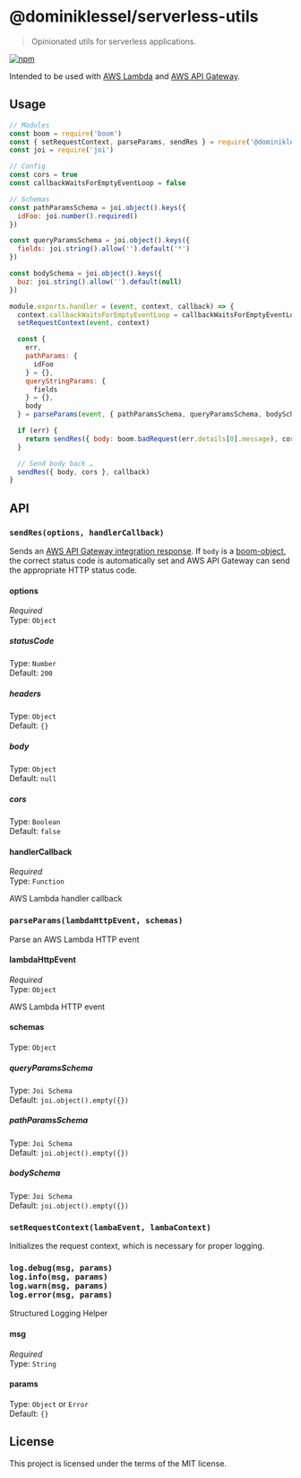 # @dominiklessel/serverless-utils
> Opinionated utils for serverless applications.

[![npm](https://img.shields.io/npm/v/@dominiklessel/serverless-utils.svg)](https://www.npmjs.com/package/@dominiklessel/serverless-utils)

Intended to be used with [AWS Lambda](https://aws.amazon.com/lambda/) and [AWS API Gateway](https://aws.amazon.com/api-gateway/).

## Usage

```js
// Modules
const boom = require('boom')
const { setRequestContext, parseParams, sendRes } = require('@dominiklessel/serverless-utils')
const joi = require('joi')

// Config
const cors = true
const callbackWaitsForEmptyEventLoop = false

// Schemas
const pathParamsSchema = joi.object().keys({
  idFoo: joi.number().required()
})

const queryParamsSchema = joi.object().keys({
  fields: joi.string().allow('').default('*')
})

const bodySchema = joi.object().keys({
  buz: joi.string().allow('').default(null)
})

module.exports.handler = (event, context, callback) => {
  context.callbackWaitsForEmptyEventLoop = callbackWaitsForEmptyEventLoop
  setRequestContext(event, context)

  const {
    err,
    pathParams: {
      idFoo
    } = {},
    queryStringParams: {
      fields
    } = {},
    body
  } = parseParams(event, { pathParamsSchema, queryParamsSchema, bodySchema })

  if (err) {
    return sendRes({ body: boom.badRequest(err.details[0].message), cors }, callback)
  }

  // Send body back …
  sendRes({ body, cors }, callback)
}
```

## API

### `sendRes(options, handlerCallback)`

Sends an [AWS API Gateway integration response](https://docs.aws.amazon.com/apigateway/latest/developerguide/api-gateway-integration-settings-integration-response.html). If `body` is a [boom-object](https://github.com/hapijs/boom), the correct status code is automatically set and AWS API Gateway can send the appropriate HTTP status code.

#### options

*Required*<br/>
Type: `Object`

##### statusCode

Type: `Number`<br/>
Default: `200`

##### headers

Type: `Object`<br/>
Default: `{}`

##### body

Type: `Object`<br/>
Default: `null`

##### cors

Type: `Boolean`<br/>
Default: `false`

#### handlerCallback

*Required*<br/>
Type: `Function`

AWS Lambda handler callback

### `parseParams(lambdaHttpEvent, schemas)`

Parse an AWS Lambda HTTP event

#### lambdaHttpEvent

*Required*<br/>
Type: `Object`

AWS Lambda HTTP event

#### schemas

Type: `Object`

##### queryParamsSchema

Type: `Joi Schema`<br/>
Default: `joi.object().empty({})`

##### pathParamsSchema

Type: `Joi Schema`<br/>
Default: `joi.object().empty({})`

##### bodySchema

Type: `Joi Schema`<br/>
Default: `joi.object().empty({})`

### `setRequestContext(lambaEvent, lambaContext)`

Initializes the request context, which is necessary for proper logging.

### `log.debug(msg, params)`<br/>`log.info(msg, params)`<br/>`log.warn(msg, params)`<br/>`log.error(msg, params)`

Structured Logging Helper

#### msg

*Required*<br/>
Type: `String`

#### params

Type: `Object` or `Error`  
Default: `{}`

## License

This project is licensed under the terms of the MIT license.
